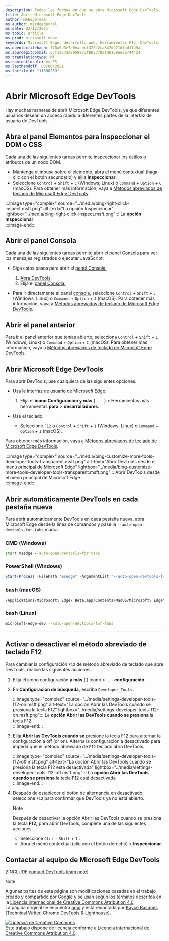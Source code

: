 ```yaml
---
description: Todas las formas en que se abre Microsoft Edge DevTools.
title: Abrir Microsoft Edge DevTools
author: MSEdgeTeam
ms.author: msedgedevrel
ms.date: 02/12/2021
ms.topic: article
ms.prod: microsoft-edge
keywords: Microsoft Edge, desarrollo web, herramientas F12, DevTools
ms.openlocfilehash: 770a9d3e7a0eaaecf322d2ca847d971d1ad11b9a
ms.sourcegitcommit: 6cf12643e9959873f8b5d785fd6158eeab74f424
ms.translationtype: MT
ms.contentlocale: es-ES
ms.lasthandoff: 03/06/2021
ms.locfileid: "11398269"
---
```

<!-- Copyright Kayce Basques 

   Licensed under the Apache License, Version 2.0 (the "License");
   you may not use this file except in compliance with the License.
   You may obtain a copy of the License at

       https://www.apache.org/licenses/LICENSE-2.0

   Unless required by applicable law or agreed to in writing, software
   distributed under the License is distributed on an "AS IS" BASIS,
   WITHOUT WARRANTIES OR CONDITIONS OF ANY KIND, either express or implied.
   See the License for the specific language governing permissions and
   limitations under the License. -->

# <a name="open-microsoft-edge-devtools"></a>Abrir Microsoft Edge DevTools  

Hay muchas maneras de abrir Microsoft Edge DevTools, ya que diferentes usuarios desean un acceso rápido a diferentes partes de la interfaz de usuario de DevTools.  

## <a name="open-the-elements-panel-to-inspect-the-dom-or-css"></a>Abra el panel Elementos para inspeccionar el DOM o CSS  

Cada una de las siguientes tareas permite inspeccionar los estilos o atributos de un nodo DOM.

*   Mantenga el mouse sobre el elemento, abra el menú contextual \(haga clic con el botón secundario\) y elija **Inspeccionar**.  
*   Seleccione `Control` + `Shift` + `C` \(Windows, Linux\) o `Command` + `Option` + `C` \(macOS\).  Para obtener más información, vaya a [Métodos abreviados de teclado de Microsoft Edge DevTools][DevtoolsShortcutsIndex].  

:::image type="complex" source="../media/bing-right-click-inspect.msft.png" alt-text="La opción Inspeccionar" lightbox="../media/bing-right-click-inspect.msft.png":::
   La **opción Inspeccionar**  
:::image-end:::  

<!--Navigate to [Get Started With Viewing And Changing CSS][GetStartedCSS].  -->  

## <a name="open-the-console-panel"></a>Abrir el panel Consola  

Cada una de las siguientes tareas permite abrir el panel [Consola][DevtoolsConsoleIndex] para ver los mensajes registrados o ejecutar JavaScript.  

*   Siga estos pasos para abrir el [panel Consola.][DevtoolsConsoleIndex]  
    
    1.  [Abra DevTools](#open-microsoft-edge-devtools).  
    1.  Elija el [panel Consola.][DevtoolsConsoleIndex]  

*   Para ir directamente al panel [consola,][DevtoolsConsoleIndex] seleccione `Control` + `Shift` + `J` \(Windows, Linux\) o `Command` + `Option` + `J` \(macOS\).  Para obtener más información, vaya a [Métodos abreviados de teclado de Microsoft Edge DevTools][DevtoolsShortcutsIndex].  

<!--Navigate to [Get Started With The Console][ConsoleGetStarted].  -->

## <a name="open-the-previous-panel"></a>Abrir el panel anterior  

Para ir al panel anterior que tenías abierto, selecciona `Control` + `Shift` + `I` \(Windows, Linux\) o `Command` + `Option` + `I` \(macOS\).  Para obtener más información, vaya a [Métodos abreviados de teclado de Microsoft Edge DevTools][DevtoolsShortcutsIndex].  

## <a name="open-microsoft-edge-devtools"></a>Abrir Microsoft Edge DevTools  

Para abrir DevTools, use cualquiera de las siguientes opciones.  

*   Usa la interfaz de usuario de Microsoft Edge.  
    
    1.  Elija el **icono Configuración y más** \( `...` \) > Herramientas más herramientas **para**  >   **desarrolladores**.  
    
*   Use el teclado.  
    *   Seleccione `F12` o `Control` + `Shift` + `I` \(Windows, Linux\) o `Command` + `Option` + `I` \(macOS\).  

Para obtener más información, vaya a [Métodos abreviados de teclado de Microsoft Edge DevTools][DevtoolsShortcutsIndex].  

:::image type="complex" source="../media/bing-customize-more-tools-developer-tools-transparent.msft.png" alt-text="Abrir DevTools desde el menú principal de Microsoft Edge" lightbox="../media/bing-customize-more-tools-developer-tools-transparent.msft.png":::
   Abrir DevTools desde el menú principal de Microsoft Edge  
:::image-end:::  

## <a name="auto-open-devtools-on-every-new-tab"></a>Abrir automáticamente DevTools en cada pestaña nueva  

Para abrir automáticamente DevTools en cada pestaña nueva, abra Microsoft Edge desde la línea de comandos y pase la `--auto-open-devtools-for-tabs` marca.  

### [<a name="cmd-windows"></a>CMD (Windows)](#tab/cmd-Windows/)  

<a id="auto-open-devtools-command-line"></a>  

```cmd
start msedge --auto-open-devtools-for-tabs
```  

### [<a name="powershell-windows"></a>PowerShell (Windows)](#tab/powershell-Windows/)  

<a id="auto-open-devtools-command-line"></a>  

```powershell
Start-Process -FilePath "msedge" -ArgumentList "--auto-open-devtools-for-tabs"
```  

### [<a name="bash-macos"></a>bash (macOS)](#tab/bash-macos/)  

<a id="auto-open-devtools-command-line"></a>  

```bash
/Applications/Microsoft\ Edge\ Beta.app/Contents/MacOS/Microsoft\ Edge\ Beta --auto-open-devtools-for-tabs
```  

### [<a name="bash-linux"></a>bash (Linux)](#tab/bash-linux/)  

<a id="auto-open-devtools-command-line"></a>  

```bash
microsoft-edge-dev --auto-open-devtools-for-tabs
```  

* * *  

## <a name="toggle-the-f12-keyboard-shortcut-on-or-off"></a>Activar o desactivar el método abreviado de teclado F12  

Para cambiar la configuración `F12` de método abreviado de teclado que abre DevTools, realice las siguientes acciones.  

1.  Elija el icono configuración **y más** \( \) icono > `...` **configuración**.  
1.  En **Configuración de búsqueda,** escriba `Developer Tools` .  
    
    :::image type="complex" source="../media/settings-developer-tools-f12-on.msft.png" alt-text="La opción Abrir las DevTools cuando se presiona la tecla F12" lightbox="../media/settings-developer-tools-f12-on.msft.png":::
       La **opción Abrir las DevTools cuando se presiona** la tecla F12  
    :::image-end:::  
    
1.  Elija **Abrir las DevTools cuando se** presione la tecla F12 para alternar la configuración a off \(or on\).  Alterna la configuración a desactivado para impedir que el método abreviado de `F12` teclado abra DevTools.  
    
    :::image type="complex" source="../media/settings-developer-tools-f12-off.msft.png" alt-text="La opción Abrir las DevTools cuando se presiona la tecla F12 está desactivada" lightbox="../media/settings-developer-tools-f12-off.msft.png":::
       La **opción Abrir las DevTools cuando se presiona** la tecla F12 está desactivada  
    :::image-end:::  
    
1.  Después de establecer el botón de alternancia en desactivado, seleccione `F12` para confirmar que DevTools ya no está abierto.  
    
    > [!NOTE]
    > Después de desactivar la opción Abrir las DevTools cuando se presiona la tecla **F12,** para abrir DevTools, complete una de las siguientes acciones.  
    > 
    > *   Seleccione `Ctrl` + `Shift` + `I` .  
    > *   Abra el menú contextual \(clic con el botón derecho\) > **Inspeccionar**.  
    
## <a name="getting-in-touch-with-the-microsoft-edge-devtools-team"></a>Contactar al equipo de Microsoft Edge DevTools  

[!INCLUDE [contact DevTools team note](../includes/contact-devtools-team-note.md)]  

<!-- links -->  

[DevtoolsConsoleIndex]: ../console/index.md "Descripción general de la consola | Microsoft Docs"  
[DevtoolsShortcutsIndex]: ../shortcuts/index.md "Métodos abreviados de teclado de Microsoft Edge DevTools | Microsoft Docs"  

<!--[ConsoleGetStarted]: /microsoft-edge/devtools-guide-chromium/console/get-started ""  -->  
<!--[GetStartedCSS]: /microsoft-edge/devtools-guide-chromium/css "CSS"  -->

> [!NOTE]
> Algunas partes de esta página son modificaciones basadas en el trabajo creado y [compartido por Google][GoogleSitePolicies] y se usan según los términos descritos en la [Licencia internacional de Creative Commons Attribution 4.0][CCA4IL].  
> La página original se encuentra [aquí](https://developers.google.com/web/tools/chrome-devtools/open) y está redactada por [Kayce Basques][KayceBasques] \(Technical Writer, Chrome DevTools \& Lighthouse\).  

[![Licencia de Creative Commons][CCby4Image]][CCA4IL]  
Este trabajo dispone de licencia conforme a [Licencia internacional de Creative Commons Attribution 4.0][CCA4IL].  

[CCA4IL]: https://creativecommons.org/licenses/by/4.0  
[CCby4Image]: https://i.creativecommons.org/l/by/4.0/88x31.png  
[GoogleSitePolicies]: https://developers.google.com/terms/site-policies  
[KayceBasques]: https://developers.google.com/web/resources/contributors/kaycebasques  
